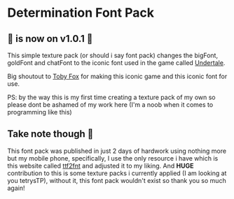 # Determination Font Pack

## 🎉 is now on v1.0.1 🎉

This simple texture pack (or should i say font pack) changes the bigFont, goldFont and chatFont to the iconic font used in the game called [Undertale](https://store.steampowered.com/app/391540/Undertale/).

Big shoutout to [Toby Fox](https://x.com/tobyfox) for making this iconic game and this iconic font for use.

PS: by the way this is my first time creating a texture pack of my own so please dont be ashamed of my work here (I'm a noob when it comes to programming like this)

## Take note though 🤔

This font pack was published in just 2 days of hardwork using nothing more but my mobile phone, specifically, I use the only resource i have which is this website called [ttf2fnt](https://ttf2fnt.com) and adjusted it to my liking. And **HUGE** contribution to this is some texture packs i currently applied (I am looking at you tetrysTP), without it, this font pack wouldn't exist so thank you so much again!
